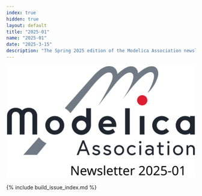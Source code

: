 ```yaml
---
index: true
hidden: true
layout: default
title: "2025-01"
name: "2025-01"
date: "2025-3-15"
description: "The Spring 2025 edition of the Modelica Association newsletter"
---
```


![Modelica newsletter 2025-01 logo](Modelica.svg)

{% include build_issue_index.md %}
